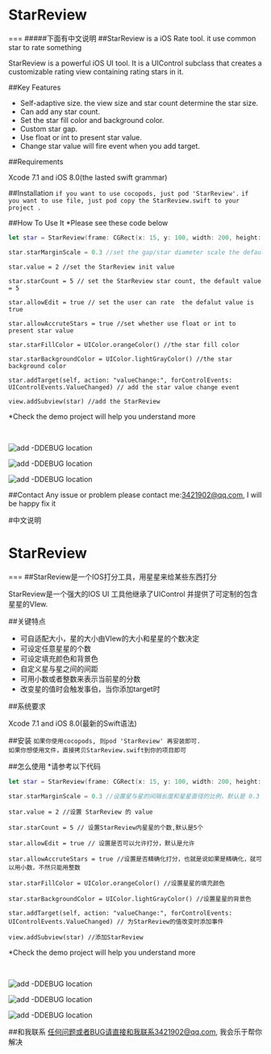 # StarReview
=== 
#####下面有中文说明
##StarReview is a iOS Rate tool. it use common star to rate something

StarReview is a powerful iOS UI tool. It is a UIControl subclass that creates a customizable rating view containing rating stars in it. 

##Key Features
* Self-adaptive size. the view size and star count determine the star size.
* Can add any star count.
* Set the star fill color and background color.
* Custom star gap.
* Use float or int to present star value.
* Change star value will fire event when you add target.

##Requirements 

Xcode 7.1 and iOS 8.0(the lasted swift grammar)

##Installation
`if you want to use cocopods, just pod 'StarReview'.`
`if you want to use file, just pod copy the StarReview.swift to your project .`
<br>


##How To Use It 
*Please see these code below
```swift
let star = StarReview(frame: CGRect(x: 15, y: 100, width: 200, height: 50)) //init the StarReview
```
```swift
star.starMarginScale = 0.3 //set the gap/star diameter scale the default value is 0.3
```
```
star.value = 2 //set the StarReview init value
```
```
star.starCount = 5 // set the StarReview star count, the default value = 5
```
```
star.allowEdit = true // set the user can rate  the defalut value is true
```
```
star.allowAccruteStars = true //set whether use float or int to present star value

```
```
star.starFillColor = UIColor.orangeColor() //the star fill color
```
```
star.starBackgroundColor = UIColor.lightGrayColor() //the star background color
```
```
star.addTarget(self, action: "valueChange:", forControlEvents: UIControlEvents.ValueChanged) // add the star value change event
```
```
view.addSubview(star) //add the StarReview
```
*Check the demo project will help you understand more 

<br>

![add -DDEBUG location](https://raw.githubusercontent.com/DuckDeck/StarReview/master/StarReviewDemo/StarReviewDemo/Resource/1.gif)
<br>

![add -DDEBUG location](https://raw.githubusercontent.com/DuckDeck/StarReview/master/StarReviewDemo/StarReviewDemo/Resource/2.gif)
<br>

![add -DDEBUG location](https://raw.githubusercontent.com/DuckDeck/StarReview/master/StarReviewDemo/StarReviewDemo/Resource/3.gif)


##Contact 
Any issue or problem please contact me:3421902@qq.com, I will be happy fix it




#中文说明


# StarReview
=== 
##StarReview是一个IOS打分工具，用星星来给某些东西打分

StarReview是一个强大的IOS UI 工具他继承了UIControl 并提供了可定制的包含星星的VIew. 

##关键特点
* 可自适配大小，星的大小由VIew的大小和星星的个数决定
* 可设定任意星星的个数
* 可设定填充颜色和背景色
* 自定义星与星之间的间距
* 可用小数或者整数来表示当前星的分数
* 改变星的值时会触发事伯，当你添加target时

##系统要求 

Xcode 7.1 and iOS 8.0(最新的Swift语法)

##安装
`如果你使用cocopods, 则pod 'StarReview' 再安装即可.`
<br/>
`如果你想使用文件，直接拷贝StarReview.swift到你的项目即可`
<br>


##怎么使用
*请参考以下代码 
```swift
let star = StarReview(frame: CGRect(x: 15, y: 100, width: 200, height: 50)) //初始化 StarReview
```
```swift
star.starMarginScale = 0.3 //设置星与星的间隔长度和星星直径的比例，默认是 0.3
```
```
star.value = 2 //设置 StarReview 的 value
```
```
star.starCount = 5 // 设置StarReview内星星的个数,默认是5个
```
```
star.allowEdit = true // 设置是否可以允许打分，默认是允许
```
```
star.allowAccruteStars = true //设置是否精确化打分，也就是说如果是精确化，就可以用小数，不然只能用整数

```
```
star.starFillColor = UIColor.orangeColor() //设置星星的填充颜色
```
```
star.starBackgroundColor = UIColor.lightGrayColor() //设置星星的背景色
```
```
star.addTarget(self, action: "valueChange:", forControlEvents: UIControlEvents.ValueChanged) // 为StarReview的值改变时添加事件
```
```
view.addSubview(star) //添加StarReview
```
*Check the demo project will help you understand more 

<br>

![add -DDEBUG location](https://raw.githubusercontent.com/DuckDeck/StarReview/master/StarReviewDemo/StarReviewDemo/Resource/1.gif)
<br>

![add -DDEBUG location](https://raw.githubusercontent.com/DuckDeck/StarReview/master/StarReviewDemo/StarReviewDemo/Resource/2.gif)
<br>

![add -DDEBUG location](https://raw.githubusercontent.com/DuckDeck/StarReview/master/StarReviewDemo/StarReviewDemo/Resource/3.gif)


##和我联系
任何问题或者BUG请直接和我联系3421902@qq.com, 我会乐于帮你解决
